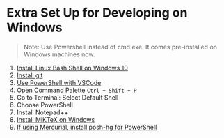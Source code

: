 # Extra Set Up for Developing on Windows

> Note:
> Use Powershell instead of cmd.exe. It comes pre-installed on Windows machines now.

1. [Install Linux Bash Shell on Windows 10](https://itsfoss.com/install-bash-on-windows/)
1. [Install git](https://git-scm.com/downloads)
1. [Use PowerShell with VSCode](https://code.visualstudio.com/docs/editor/integrated-terminal)
  1. Open Command Palette `Ctrl + Shift + P`
  1. Go to Terminal: Select Default Shell
  1. Choose PowerShell
1. Install Notepad++
1. [Install MiKTeX on Windows](https://miktex.org/download)
1. [If using Mercurial, install posh-hg for PowerShell](https://github.com/JeremySkinner/posh-hg)
